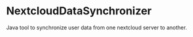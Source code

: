 # NextcloudDataSynchronizer

Java tool to synchronize user data from one nextcloud server to another.

